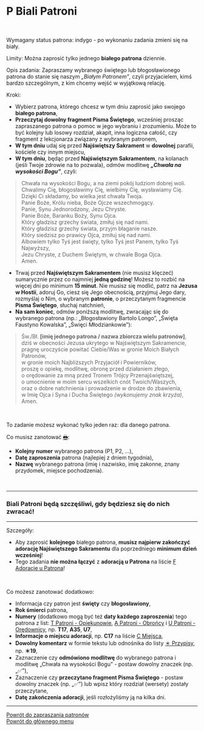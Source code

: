 # <span class="status status-list"><span class="status status-white">P</span> Biali Patroni</span>
<br />

<span class="status status-title">Wymagany status patrona:</span> <span class="status status-indigo">indygo</span> - po wykonaniu zadania zmieni się na <span class="status status-white">biały</span>.
<br />

<span class="status status-title">Limity:</span> Można zaprosić tylko jednego **białego patrona** dziennie.
<br />

<span class="status status-title">Opis zadania:</span> Zapraszamy wybranego świętego lub błogosławionego patrona do stanie się naszym _„Białym Patronem”_, czyli przyjacielem, kimś bardzo szczególnym, z kim chcemy wejść w wyjątkową relację.
<br />

<span class="status status-title">Kroki:</span>
- Wybierz patrona, którego chcesz w tym dniu zaprosić jako swojego **białego patrona**,
- **Przeczytaj dowolny fragment Pisma Świętego**, wcześniej prosząc zapraszanego patrona o pomoc w jego wybraniu i zrozumieniu. Może to być kolejny lub losowy rozdział, akapit, inna logiczna całość, czy fragment z lekcjonarza związany z wybranym patronem,
- **W tym dniu** udaj się przed **Najświętszy Sakrament** w **dowolnej** parafii, kościele czy innym miejscu,
- **W tym dniu**, będąc przed **Najświętszym Sakramentem**, na kolanach (jeśli Twoje zdrowie na to pozwala), odmów modlitwę **_„Chwała na wysokości Bogu”_**, czyli:
> Chwała na wysokości Bogu, a na ziemi pokój ludziom dobrej woli.  
> Chwalimy Cię, błogosławimy Cię, wielbimy Cię, wysławiamy Cię.  
> Dzięki Ci składamy, bo wielka jest chwała Twoja.  
> Panie Boże, Królu nieba, Boże Ojcze wszechmogący.  
> Panie, Synu Jednorodzony, Jezu Chryste.  
> Panie Boże, Baranku Boży, Synu Ojca.  
> Który gładzisz grzechy świata, zmiłuj się nad nami.  
> Który gładzisz grzechy świata, przyjm błaganie nasze.  
> Który siedzisz po prawicy Ojca, zmiłuj się nad nami.  
> Albowiem tylko Tyś jest święty, tylko Tyś jest Panem, tylko Tyś Najwyższy,  
> Jezu Chryste, z Duchem Świętym, w chwale Boga Ojca.  
> Amen.  
- Trwaj przed **Najświętszym Sakramentem** (nie musisz klęczeć) sumarycznie przez co najmniej **jedną godzinę**! Możesz to rozbić na więcej dni po minimum **15 minut**. Nie musisz się modlić, patrz na **Jezusa w Hostii**, adoruj Go, ciesz się Jego obecnością, przyjmuj Jego dary, rozmyślaj o Nim, o wybranym **patronie**, o przeczytanym fragmencie **Pisma Świętego**, słuchaj natchnień,
- **Na sam koniec**, odmów poniższą modlitwę, zwracając się do wybranego patrona (np.: „Błogosławiony Bartolo Longo”, „Święta Faustyno Kowalska”, „Święci Młodziankowie”):
> Św./Bł. **[imię jednego patrona / nazwa zbiorcza wielu patronów]**,  
> dziś w obecności Jezusa ukrytego w Najświętszym Sakramencie,  
> pragnę uroczyście powitać Ciebie/Was w gronie Moich Białych Patronów,  
> w gronie moich Najbliższych Przyjaciół i Powierników,  
> proszę o opiekę, modlitwę, obronę przed działaniem złego,  
> o orędowanie za mną przed Tronem Trójcy Przenajświętszej,  
> o umocnienie w moim sercu wszelkich cnót Twoich/Waszych,  
> oraz o dobre natchnienia i prowadzenie w drodze do zbawienia,  
> w Imię Ojca i Syna i Ducha Świętego _(wykonujemy znak krzyża)_,  
> Amen.

<br />

<span class="status status-title">To zadanie możesz wykonać tylko jeden raz:</span> dla danego patrona.
<br />

<span class="status status-title">Co musisz zanotować [🖶](wszystkie_materialy_do_pobrania.md#biali-patroni):</span>
- **Kolejny numer** wybranego patrona (P1, P2, ...),
- **Datę zaproszenia** patrona (najlepiej z dniem tygodnia),
- **Nazwę** wybranego patrona (imię i nazwisko, imię zakonne, znany przydomek, miejsce pochodzenia).
<br />

---
### <div class="colored centered">Biali Patroni będą szczęśliwi, gdy będziesz się do nich zwracać!</div>

---
<span class="status status-title">Szczegóły:</span>
- Aby zaprosić **kolejnego** białego patrona, **musisz najpierw zakończyć adorację Najświętszego Sakramentu** dla poprzedniego **minimum dzień wcześniej**!
- Tego zadania **nie można łączyć** z **adoracją u Patrona** na liście [<span class="status status-list"><span class="status status-list">F</span> Adoracje u Patrona</span>](adoracje_u_patrona.md)!

<br />

<span class="status status-title">Co możesz zanotować dodatkowo:</span>
- Informacja czy patron jest **święty** czy **błogosławiony**,
- **Rok śmierci** patrona,
- **Numery** (dodatkowo mogą być też **daty każdego zaproszenia**) tego patrona z list: [<span class="status status-list"><span class="status status-yellow">T</span> Patroni - Opiekunowie</span>](patroni_opiekunowie.md), [<span class="status status-list"><span class="status status-blue">A</span> Patroni - Obrońcy</span>](patroni_obroncy.md) i [<span class="status status-list"><span class="status status-red">U</span> Patroni - Orędownicy</span>](patroni_oredownicy.md), np. **T17**, **A35**, **U7**,
- **Informacje o miejscu adoracji**, np. **C17** na liście [<span class="status status-list"><span class="status status-list">C</span> Miejsca</span>](miejsca.md),
- **Dowolny komentarz** w formie tekstu lub odnośnika do listy [<span class="status status-list"><span class="status status-list">＊</span> Przypisy</span>](przypisy.md), np. **＊19**,
- Zaznaczenie czy **odmówiono modlitwę** do wybranego patrona i modlitwę „Chwała na wysokości Bogu” - postaw dowolny znaczek (np. „✅”),
- Zaznaczenie czy **przeczytano fragment Pisma Świętego** - postaw dowolny znaczek (np. „✅”) lub wpisz który rozdział (wersety) zostały przeczytane,
- **Datę zakończenia adoracji**, jeśli rozłożyliśmy ją na kilka dni.

---
[Powrót do zapraszania patronów](jak_zapraszac_patronow.md)  
[Powrót do głównego menu](index.md)
